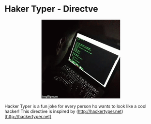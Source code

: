 # Haker Typer - Directve

<p align="center">
  <a href="https://vine.co/v/hPXTA6l9AqQ" target="_blank"><img src="/Programming%20in%20movies.gif" alt="Programming in movies" title="Programming in movies" style="max-width:100%;"></a>
</p>

Hacker Typer is a fun joke for every person ho wants to look like a cool hacker!
This directive is inspired by (http://hackertyper.net)[http://hackertyper.net]




